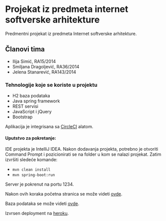 # Projekat iz predmeta internet softverske arhitekture 

Predmentni projekat iz predmeta Internet softverske arhitekture.

## Članovi tima
* Ilija Simić, RA15/2014
* Smiljana Dragoljević, RA36/2014
* Jelena Stanarević, RA143/2014

### Tehnologije koje se koriste u projektu
* H2 baza podataka
* Java spring framework
* REST servisi
* JavaScript i jQuery
* Bootstrap

Aplikacija je integrisana sa [CircleCI](https://circleci.com/gh/SimicIlija/isa) alatom.

#### Uputstvo za pokretanje:
IDE projekta je IntelliJ IDEA. Nakon dodavanja projekta, potrebno je otvoriti Command Prompt i pozicionirati se na folder u kom se nalazi projekat. Zatim izvršiti sledeće komande:
* ``` mvn clean install ```
* ``` mvn spring-boot:run ```

Server je pokrenut na portu 1234.

Nakon ovih koraka početna stranica se može videti [ovde](http://localhost:1234/index.html).

Baza podataka se može videti [ovde](http://localhost:1234/h2-console).

Izvrsen deployment na [heroku](https://isaspring.herokuapp.com/).
